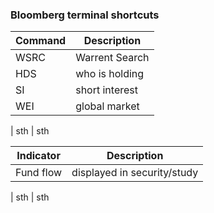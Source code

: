 ### Bloomberg terminal shortcuts



Command|Description
--|--
WSRC | Warrent Search
HDS | who is holding
SI | short interest
WEI | global market
|
sth | sth

Indicator|Description
--|--
Fund flow | displayed in security/study
|
sth | sth
